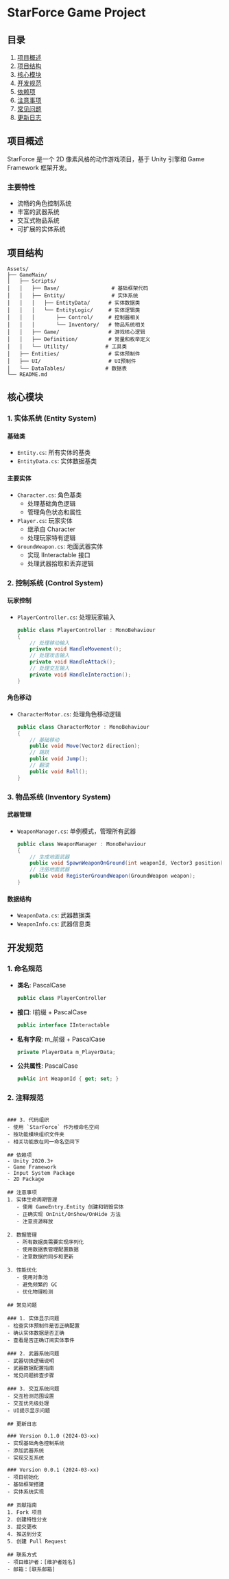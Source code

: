 # StarForce Game Project

## 目录
1. [项目概述](#项目概述)
2. [项目结构](#项目结构)
3. [核心模块](#核心模块)
4. [开发规范](#开发规范)
5. [依赖项](#依赖项)
6. [注意事项](#注意事项)
7. [常见问题](#常见问题)
8. [更新日志](#更新日志)

## 项目概述
StarForce 是一个 2D 像素风格的动作游戏项目，基于 Unity 引擎和 Game Framework 框架开发。

### 主要特性
- 流畅的角色控制系统
- 丰富的武器系统
- 交互式物品系统
- 可扩展的实体系统

## 项目结构
```
Assets/
├── GameMain/
│   ├── Scripts/
│   │   ├── Base/                 # 基础框架代码
│   │   ├── Entity/               # 实体系统
│   │   │   ├── EntityData/      # 实体数据类
│   │   │   └── EntityLogic/     # 实体逻辑类
│   │   │       ├── Control/     # 控制器相关
│   │   │       └── Inventory/   # 物品系统相关
│   │   ├── Game/                # 游戏核心逻辑
│   │   ├── Definition/          # 常量和枚举定义
│   │   └── Utility/            # 工具类
│   ├── Entities/                # 实体预制件
│   ├── UI/                      # UI预制件
│   └── DataTables/             # 数据表
└── README.md
```

## 核心模块

### 1. 实体系统 (Entity System)
#### 基础类
- `Entity.cs`: 所有实体的基类
- `EntityData.cs`: 实体数据基类

#### 主要实体
- `Character.cs`: 角色基类
  - 处理基础角色逻辑
  - 管理角色状态和属性
- `Player.cs`: 玩家实体
  - 继承自 Character
  - 处理玩家特有逻辑
- `GroundWeapon.cs`: 地面武器实体
  - 实现 IInteractable 接口
  - 处理武器拾取和丢弃逻辑

### 2. 控制系统 (Control System)
#### 玩家控制
- `PlayerController.cs`: 处理玩家输入
  ```csharp
  public class PlayerController : MonoBehaviour
  {
      // 处理移动输入
      private void HandleMovement();
      // 处理攻击输入
      private void HandleAttack();
      // 处理交互输入
      private void HandleInteraction();
  }
  ```

#### 角色移动
- `CharacterMotor.cs`: 处理角色移动逻辑
  ```csharp
  public class CharacterMotor : MonoBehaviour
  {
      // 基础移动
      public void Move(Vector2 direction);
      // 跳跃
      public void Jump();
      // 翻滚
      public void Roll();
  }
  ```

### 3. 物品系统 (Inventory System)
#### 武器管理
- `WeaponManager.cs`: 单例模式，管理所有武器
  ```csharp
  public class WeaponManager : MonoBehaviour
  {
      // 生成地面武器
      public void SpawnWeaponOnGround(int weaponId, Vector3 position);
      // 注册地面武器
      public void RegisterGroundWeapon(GroundWeapon weapon);
  }
  ```

#### 数据结构
- `WeaponData.cs`: 武器数据类
- `WeaponInfo.cs`: 武器信息类

## 开发规范

### 1. 命名规范
- **类名**: PascalCase
  ```csharp
  public class PlayerController
  ```
- **接口**: I前缀 + PascalCase
  ```csharp
  public interface IInteractable
  ```
- **私有字段**: m_前缀 + PascalCase
  ```csharp
  private PlayerData m_PlayerData;
  ```
- **公共属性**: PascalCase
  ```csharp
  public int WeaponId { get; set; }
  ```

### 2. 注释规范
```

### 3. 代码组织
- 使用 `StarForce` 作为根命名空间
- 按功能模块组织文件夹
- 相关功能放在同一命名空间下

## 依赖项
- Unity 2020.3+
- Game Framework
- Input System Package
- 2D Package

## 注意事项
1. 实体生命周期管理
   - 使用 GameEntry.Entity 创建和销毁实体
   - 正确实现 OnInit/OnShow/OnHide 方法
   - 注意资源释放

2. 数据管理
   - 所有数据类需要实现序列化
   - 使用数据表管理配置数据
   - 注意数据的同步和更新

3. 性能优化
   - 使用对象池
   - 避免频繁的 GC
   - 优化物理检测

## 常见问题

### 1. 实体显示问题
- 检查实体预制件是否正确配置
- 确认实体数据是否正确
- 查看是否正确订阅实体事件

### 2. 武器系统问题
- 武器切换逻辑说明
- 武器数据配置指南
- 常见问题排查步骤

### 3. 交互系统问题
- 交互检测范围设置
- 交互优先级处理
- UI提示显示问题

## 更新日志

### Version 0.1.0 (2024-03-xx)
- 实现基础角色控制系统
- 添加武器系统
- 实现交互系统

### Version 0.0.1 (2024-03-xx)
- 项目初始化
- 基础框架搭建
- 实体系统实现

## 贡献指南
1. Fork 项目
2. 创建特性分支
3. 提交更改
4. 推送到分支
5. 创建 Pull Request

## 联系方式
- 项目维护者：[维护者姓名]
- 邮箱：[联系邮箱]